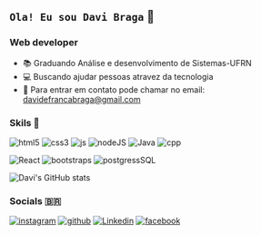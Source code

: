 ## `Ola! Eu sou Davi Braga` 👋

### Web developer

* 📚 Graduando Análise e desenvolvimento de Sistemas-UFRN 
* 💻 Buscando ajudar pessoas atravez da tecnologia 
* 📧 Para entrar em contato pode chamar no email: davidefrancabraga@gmail.com

### Skils 🚀
![html5](https://img.shields.io/badge/HTML5-E34F26?style=for-the-badge&logo=html5&logoColor=white)
![css3](https://img.shields.io/badge/CSS3-1572B6?style=for-the-badge&logo=css3&logoColor=white)
![js](https://img.shields.io/badge/JavaScript-F7DF1E?style=for-the-badge&logo=javascript&logoColor=black)
![nodeJS](https://img.shields.io/badge/Node.js-43853D?style=for-the-badge&logo=node.js&logoColor=white)
![Java](https://img.shields.io/badge/Java-ED8B00?style=for-the-badge&logo=java&logoColor=white)
![cpp](https://img.shields.io/badge/C%2B%2B-00599C?style=for-the-badge&logo=c%2B%2B&logoColor=white)

![React](https://img.shields.io/badge/React-20232A?style=for-the-badge&logo=react&logoColor=61DAFB)
![bootstraps](https://img.shields.io/badge/Bootstrap-563D7C?style=for-the-badge&logo=bootstrap&logoColor=white)
![postgressSQL](https://img.shields.io/badge/PostgreSQL-316192?style=for-the-badge&logo=postgresql&logoColor=white)


![Davi's GitHub stats](https://github-readme-stats.vercel.app/api?username=DaviBragaDev&show_icons=true&theme=radical)

### Socials 🇧🇷

[![instagram](https://img.shields.io/badge/Instagram-E4405F?style=for-the-badge&logo=instagram&logoColor=white)](https://www.instagram.com/?next=%2F)
[![github](https://img.shields.io/badge/GitHub-100000?style=for-the-badge&logo=github&logoColor=white)](https://github.com/DaviBragaDev/DaviBragaDev/edit/main/README.md)
[![Linkedin](https://img.shields.io/badge/LinkedIn-0077B5?style=for-the-badge&logo=linkedin&logoColor=white)](https://www.linkedin.com/feed/)
[![facebook](https://img.shields.io/badge/Facebook-1877F2?style=for-the-badge&logo=facebook&logoColor=white
)](https://www.facebook.com/)




